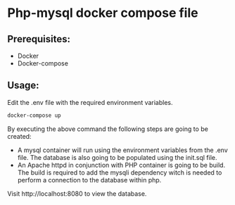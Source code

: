 # Php-mysql docker compose file
## Prerequisites:
- Docker
- Docker-compose
## Usage:
Edit the .env file with the required environment variables. 
```sh
docker-compose up
```
By executing the above command the following steps are going to be created:
- A mysql container will run using the environment variables from the .env file. The database is also going to be populated using the init.sql file. 
- An Apache httpd in conjunction with PHP container is going to be build. The build is required to add the mysqli dependency witch is needed to perform a connection to the database within php.

Visit http://localhost:8080 to view the database. 
